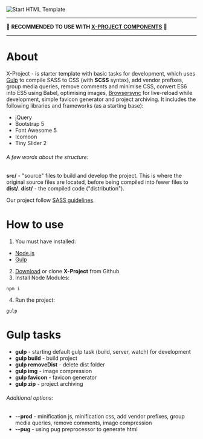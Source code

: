 ![Start HTML Template](https://raw.githubusercontent.com/inkogn1to/x-project/master/src/img/x-project.jpg)

---

📌 **RECOMMENDED TO USE WITH [X-PROJECT COMPONENTS](https://evgeniy-vashchuk.github.io/x-project-components/index.html)** 📌

---

# About

X-Project - is starter template with basic tasks for development, which uses [Gulp](https://gulpjs.com) to compile SASS to CSS (with **SCSS** syntax), add vendor prefixes, group media queries, remove comments and minimise CSS, convert ES6 into ES5 using Babel, optimising images, [Browsersync](https://browsersync.io/) for live-reload while development, simple favicon generator and project archiving. It includes the following libraries and frameworks (as a starting base):

- jQuery
- Bootstrap 5
- Font Awesome 5
- Icomoon
- Tiny Slider 2

###### A few words about the structure:

**src/** - "source" files to build and develop the project. This is where the original source files are located, before being compiled into fewer files to **dist/**.
**dist/** - the compiled code ("distribution").

Our project follow [SASS guidelines](https://sass-guidelin.es/#architecture).

# How to use

1. You must have installed:

- [Node.js](https://nodejs.org/en/)
- [Gulp](https://gulpjs.com/)

2. [Download](/inkogn1to/x-project/archive/master.zip) or clone **X-Project** from Github
3. Install Node Modules:

```
npm i
```

4. Run the project:

```
gulp
```

# Gulp tasks

- **gulp** - starting default gulp task (build, server, watch) for development
- **gulp build** - build project
- **gulp removeDist** - delete dist folder
- **gulp img** - image compression
- **gulp favicon** - favicon generator
- **gulp zip** - project archiving

###### Additional options:

- **--prod** - minification js, minification css, add vendor prefixes, group media queries, remove comments, image compression
- **--pug** - using pug preprocessor to generate html
